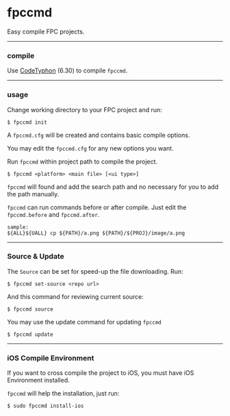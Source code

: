 # fpccmd

Easy compile FPC projects.

- - -

### compile

Use [CodeTyphon](http://www.pilotlogic.com/) (6.30) to compile ```fpccmd```.

- - -

### usage

Change working directory to your FPC project and run:

```
$ fpccmd init
```

A ```fpccmd.cfg``` will be created and contains basic compile options.

You may edit the ```fpccmd.cfg``` for any new options you want.

Run ```fpccmd``` within project path to compile the project.

```
$ fpccmd <platform> <main file> [<ui type>]
```

```fpccmd``` will found and add the search path and no necessary for you to add the path manually.

```fpccmd``` can run commands before or after compile. Just edit the ```fpccmd.before``` and ```fpccmd.after```.

```
sample: 
${ALL}${UALL} cp ${PATH}/a.png ${PATH}/${PROJ}/image/a.png
```

- - -

### Source & Update

The ```Source``` can be set for speed-up the file downloading. Run:

```
$ fpccmd set-source <repo url>
```

And this command for reviewing current source:

```
$ fpccmd source
```

You may use the update command for updating ```fpccmd```

```
$ fpccmd update
```

- - -

### iOS Compile Environment

If you want to cross compile the project to iOS, you must have iOS Environment installed.

```fpccmd``` will help the installation, just run:

```
$ sudo fpccmd install-ios
```

